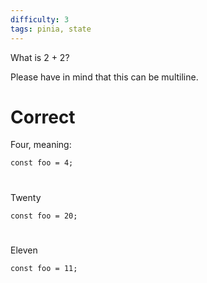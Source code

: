 ```yaml
---
difficulty: 3
tags: pinia, state
---
```


What is 2 + 2?

Please have in mind that this can be multiline.

# Correct

Four, meaning:

```
const foo = 4;
```

#

Twenty

```
const foo = 20;
```

#

Eleven

```
const foo = 11;
```